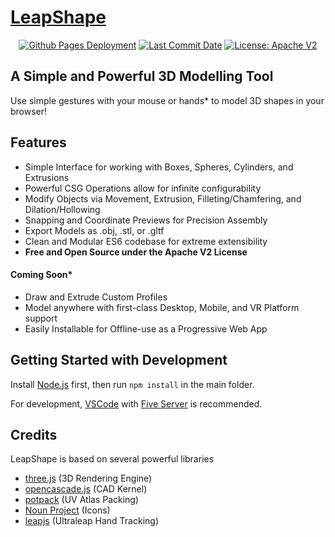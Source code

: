 # [LeapShape](https://leapmotion.github.io/LeapShape/)
<p align="center">
  <a href="https://github.com/leapmotion/LeapShape/deployments/activity_log?environment=github-pages">
      <img src="https://img.shields.io/github/deployments/leapmotion/LeapShape/github-pages?label=Github%20Pages%20Deployment" title="Github Pages Deployment"></a>
  <a href="https://github.com/leapmotion/LeapShape/commits/master">
      <img src="https://img.shields.io/github/last-commit/leapmotion/LeapShape" title="Last Commit Date"></a>
  <a href="https://github.com/leapmotion/LeapShape/blob/master/LICENSE">
      <img src="https://img.shields.io/github/license/leapmotion/LeapShape" title="License: Apache V2"></a>
</p>

## A Simple and Powerful 3D Modelling Tool

Use simple gestures with your mouse or hands* to model 3D shapes in your browser!

## Features
 - Simple Interface for working with Boxes, Spheres, Cylinders, and Extrusions
 - Powerful CSG Operations allow for infinite configurability
 - Modify Objects via Movement, Extrusion, Filleting/Chamfering, and Dilation/Hollowing
 - Snapping and Coordinate Previews for Precision Assembly
 - Export Models as .obj, .stl, or .gltf
 - Clean and Modular ES6 codebase for extreme extensibility
 - **Free and Open Source under the Apache V2 License**

#### Coming Soon*
 - Draw and Extrude Custom Profiles
 - Model anywhere with first-class Desktop, Mobile, and VR Platform support
 - Easily Installable for Offline-use as a Progressive Web App

## Getting Started with Development
Install [Node.js](https://nodejs.org/en/) first, then run `npm install` in the main folder.

For development, [VSCode](https://code.visualstudio.com/) with [Five Server](https://marketplace.visualstudio.com/items?itemName=yandeu.five-server) is recommended.


## Credits

LeapShape is based on several powerful libraries

 - [three.js](https://github.com/mrdoob/three.js/) (3D Rendering Engine)
 - [opencascade.js](https://github.com/donalffons/opencascade.js) (CAD Kernel)
 - [potpack](https://github.com/mapbox/potpack) (UV Atlas Packing)
 - [Noun Project](https://github.com/leapmotion/LeapShape/blob/main/textures/LICENSE.txt) (Icons)
 - [leapjs](https://github.com/leapmotion/leapjs) (Ultraleap Hand Tracking)
 